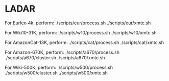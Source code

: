 # LADAR



For Eurlex-4k, perform:
    ./scripts/eur/process.sh
    ./scripts/eur/xmtc.sh
 
For Wiki10-31K, perform:
    ./scripts/w10/process.sh
    ./scripts/w10/xmtc.sh
    
For AmazonCat-13K, perform:
    ./scripts/cat/process.sh
    ./scripts/cat/xmtc.sh
    
For Amazon-670K, perform:
    ./scripts/a670/process.sh
    ./scripts/a670/cluster.sh
    ./scripts/a670/xmtc.sh
    
For Wiki-500K, perform:
    ./scripts/w500/process.sh
    ./scripts/w500/cluster.sh
    ./scripts/w500/xmtc.sh
